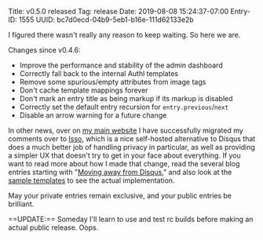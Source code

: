 Title: v0.5.0 released
Tag: release
Date: 2019-08-08 15:24:37-07:00
Entry-ID: 1555
UUID: bc7d0ecd-04b9-5eb1-b16e-111d62133e2b

I figured there wasn't really any reason to keep waiting. So here we are.

Changes since v0.4.6:

* Improve the performance and stability of the admin dashboard
* Correctly fall back to the internal Authl templates
* Remove some spurious/empty attributes from image tags
* Don't cache template mappings forever
* Don't mark an entry title as being markup if its markup is disabled
* Correctly set the default entry recursion for `entry.previous`/`next`
* Disable an arrow warning for a future change

In other news, over on [my main website](https://beesbuzz.biz/) I have successfully migrated my comments over to [Isso](https://posativ.org/isso/), which is a nice self-hosted alternative to Disqus that does a much better job of handling privacy in particular, as well as providing a simpler UX that doesn't try to get in your face about everything. If you want to read more about how I made that change, read the several blog entries starting with "[Moving away from Disqus](http://beesbuzz.biz/blog/1768-Moving-away-from-Disqus)," and also look at the [sample templates](https://github.com/PlaidWeb/Publ-templates-beesbuzz.biz) to see the actual implementation.

May your private entries remain exclusive, and your public entries be brilliant.

==UPDATE:== Someday I'll learn to use and test rc builds before making an actual public release. Oops.
